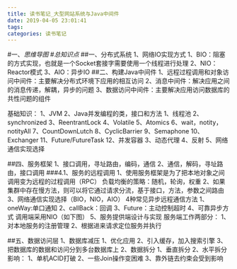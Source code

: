 ```yaml
---
title: 读书笔记_大型网站系统与Java中间件
date: 2019-04-05 23:01:41
tags:
categories: 读书笔记
---
```

#一、*思维导图*
#*总知识点*
##一、分布式系统
	1、网络IO实现方式
		1、BIO：阻塞的方式实现，也就是一个Socket套接字需要使用一个线程进行处理
		2、NIO：Reactor模式
		3、AIO：异步IO
##二、构建Java中间件
	1、远程过程调用和对象访问中间件：主要解决分布式环境下应用的相互访问
	2、消息中间件：解决应用之间的消息传递，解耦，异步的问题
	3、数据访问中间件：主要解决应用访问数据库的共性问题的组件
	

基础知识：
1、JVM
2、Java并发编程的类，接口和方法
	1、线程池
	2、synchronized
	3、ReentrantLock
	4、Volatile
	5、Atomics
	6、wait，notity，notityAll
	7、CountDownLutch
	8、CyclicBarrier
	9、Semaphone
	10、Exchanger
	11、Future/FutureTask
	12、并发容器
3、动态代理
4、反射
5、网络通信实现选择

##四、服务框架
	1、接口调用，寻址路由，编码，通信
	2、通信，解码，寻址路由，接口调用
###4.1、服务的远程调用
	1、使用服务框架是为了把本地对象之间调用变为远程的过程调用（RPC）
		负载均衡的策略：随机，轮询，权重
	2、如果集群中存在慢方法，则可以将它通过请求分流，基于接口，方法，参数之间路由
	3、网络通信实现选择（BIO，NIO，AIO）
		4种常见异步远程通信方法
		1、oneWay:单口通知
		2、callBack：回调
		3、Future：主动控制超时
		4、可靠异步方式
	调用端采用NIO（如下图）
	5、服务提供端设计与实现
		服务端工作两部分：
		1、对本地服务的注册管理
		2、根据进来请求定位服务并执行

##五、数据访问层
	1、数据库减压
		1、优化应用
		2、引入缓存，加入搜索引擎
		3、把数据库的数据和访问分到多台数据库上
	2、数据拆分
		1、垂直拆分
		2、水平拆分
		影响：
			1、单机ACID打破
			2、一些Join操作变困难
			3、靠外链去约束会受到影响
	
